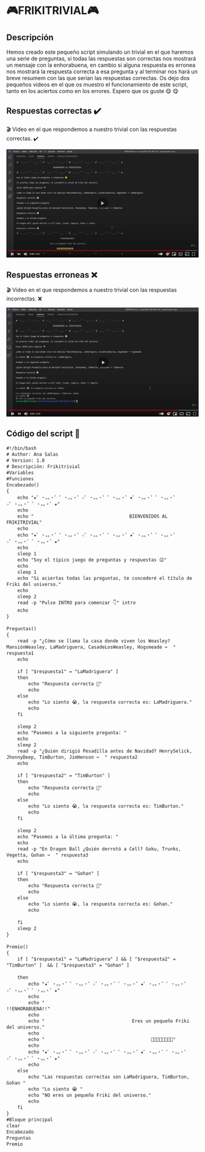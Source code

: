 # 🎮FRIKITRIVIAL🎮

## Descripción

Hemos creado este pequeño script simulando un trivial en el que haremos una serie de preguntas, si todas las respuestas son correctas nos mostrará un mensaje con la enhorabuena, en cambio si alguna respuesta es erronea nos mostrará la respuesta correcta a esa pregunta y al terminar nos hará un breve resumem con las que serían las respuestas correctas. 
Os dejo dos pequeños videos en el que os muestro el funcionamiento de este script, tanto en los aciertos como en los errores.
Espero que os guste :yum: :yum:

## Respuestas correctas ✔️

🎬 Video en el que respondemos a nuestro trivial con las respuestas correctas. ✔️

[![ScreenShot](https://github.com/anasalasro/Linux-Script/blob/main/ImagenesLinux/captura1.png)](https://www.youtube.com/watch?v=x2lSfuU6Z44&ab_channel=anasugus)

## Respuestas erroneas ❌

🎬 Video en el que respondemos a nuestro trivial con las respuestas incorrectas. ❌

[![ScreenShot](https://github.com/anasalasro/Linux-Script/blob/main/ImagenesLinux/captura2.png)](https://www.youtube.com/watch?v=biE2PPjJNWA&ab_channel=anasugus)


## Código del script 📝
```` 
#!/bin/bash
# Author: Ana Salas
# Version: 1.0
# Descripción: Frikitrivial
#Variables
#Funciones
Encabezado()
{    
    echo "★゜・。。・゜゜・。。・゜☆゜・。。・゜゜・。。・゜★゜・。。・゜゜・。。・゜☆゜・。。・゜゜・。。・゜★"
    echo
    echo "                                   BIENVENIDOS AL FRIKITRIVIAL"
    echo
    echo "★゜・。。・゜゜・。。・゜☆゜・。。・゜゜・。。・゜★゜・。。・゜゜・。。・゜☆゜・。。・゜゜・。。・゜★"
    echo
    sleep 1
    echo "Soy el típico juego de preguntas y respuestas 😉"
    echo
    sleep 1
    echo "Si aciertas todas las preguntas, te concederé el título de Friki del universo."
    echo
    sleep 2
    read -p "Pulse INTRO para comenzar 👇" intro
    echo
}

Preguntas()
{
    read -p "¿Cómo se llama la casa donde viven los Weasley? MansiónWeasley, LaMadriguera, CasadeLosWeasley, Hogsmeade ➺  " respuesta1
    echo

    if [ "$respuesta1" = "LaMadriguera" ]
    then
        echo "Respuesta correcta 🥳"
        echo
    else
        echo "Lo siento 😭, la respuesta correcta es: LaMadriguera."
        echo
    fi

    sleep 2
    echo "Pasemos a la siguiente pregunta: "
    echo
    sleep 2
    read -p "¿Quién dirigió Pesadilla antes de Navidad? HenrySelick, JhonnyDeep, TimBurton, JimHenson ➺  " respuesta2
    echo

    if [ "$respuesta2" = "TimBurton" ]
    then
        echo "Respuesta correcta 🥳"
        echo
    else
        echo "Lo siento 😭, la respuesta correcta es: TimBurton."
        echo
    fi

    sleep 2
    echo "Pasemos a la última pregunta: "
    echo
    read -p "En Dragon Ball ¿Quién derrotó a Cell? Goku, Trunks, Vegetta, Gohan ➺  " respuesta3
    echo

    if [ "$respuesta3" = "Gohan" ]
    then
        echo "Respuesta correcta 🥳"
        echo
    else
        echo "Lo siento 😭, la respuesta correcta es: Gohan."
        echo
    
    fi
    sleep 2
}

Premio()
{
    if [ "$respuesta1" = "LaMadriguera" ] && [ "$respuesta2" = "TimBurton" ]  && [ "$respuesta3" = "Gohan" ]
    
    then
        echo "★゜・。。・゜゜・。。・゜☆゜・。。・゜゜・。。・゜★゜・。。・゜゜・。。・゜☆゜・。。・゜゜・。。・゜★"
        echo
        echo "                                         !!ENHORABUENA!!"
        echo
        echo "                                Eres un pequeño Friki del universo."
        echo
        echo "                                       🥳🥳🥳🥳🥳🥳🥳🥳"
        echo
        echo "★゜・。。・゜゜・。。・゜☆゜・。。・゜゜・。。・゜★゜・。。・゜゜・。。・゜☆゜・。。・゜゜・。。・゜★"
        echo
    else
        echo "Las respuestas correctas son LaMadriguera, TimBurton, Gohan "
        echo "Lo siento 😭 "
        echo "NO eres un pequeño Friki del universo."
        echo
    fi
}
#Bloque principal
clear
Encabezado
Preguntas
Premio
